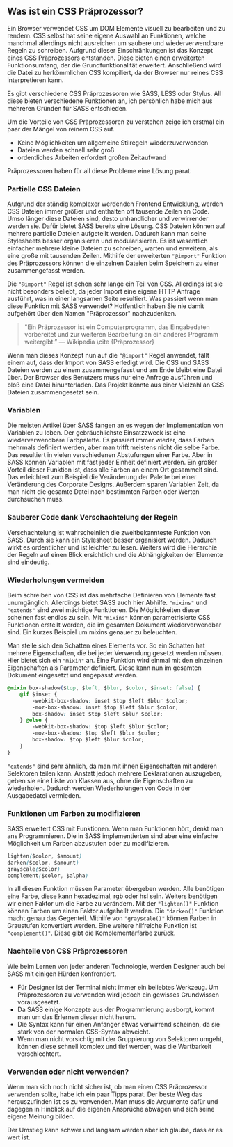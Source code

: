 ## Was ist ein CSS Präprozessor?

Ein Browser verwendet CSS um DOM Elemente visuell zu bearbeiten und zu rendern. CSS selbst hat seine eigene Auswahl an Funktionen, welche manchmal allerdings nicht ausreichen um saubere und wiederverwendbare Regeln zu schreiben. Aufgrund dieser Einschränkungen ist das Konzept eines CSS Präprozessors entstanden. Diese bieten einen erweiterten Funktionsumfang, der die Grundfunktionalität erweitert. Anschließend wird die Datei zu herkömmlichen CSS kompiliert, da der Browser nur reines CSS interpretieren kann.

Es gibt verschiedene CSS Präprozessoren wie SASS, LESS oder Stylus. All diese bieten verschiedene Funktionen an, ich persönlich habe mich aus mehreren Gründen für SASS entschieden.

Um die Vorteile von CSS Präprozessoren zu verstehen zeige ich erstmal ein paar der Mängel von reinem CSS auf.

*   Keine Möglichkeiten um allgemeine Stilregeln wiederzuverwenden
*   Dateien werden schnell sehr groß
*   ordentliches Arbeiten erfordert großen Zeitaufwand

Präprozessoren haben für all diese Probleme eine Lösung parat.

### Partielle CSS Dateien

Aufgrund der ständig komplexer werdenden Frontend Entwicklung, werden CSS Dateien immer größer und enthalten oft tausende Zeilen an Code. Umso länger diese Dateien sind, desto unhandlicher und verwirrender werden sie. Dafür bietet SASS bereits eine Lösung. CSS Dateien können auf mehrere partielle Dateien aufgeteilt werden. Dadurch kann man seine Stylesheets besser organisieren und modularisieren. Es ist wesentlich einfacher mehrere kleine Dateien zu schreiben, warten und erweitern, als eine große mit tausenden Zeilen. Mithilfe der erweiterten `"@import"` Funktion des Präprozessors können die einzelnen Dateien beim Speichern zu einer zusammengefasst werden.

Die `"@import"` Regel ist schon sehr lange ein Teil von CSS. Allerdings ist sie nicht besonders beliebt, da jeder Import eine eigene HTTP Anfrage ausführt, was in einer langsamen Seite resultiert. Was passiert wenn man diese Funktion mit SASS verwendet? Hoffentlich haben Sie nie damit aufgehört über den Namen "Präprozessor" nachzudenken.

> "Ein Präprozessor ist ein Computerprogramm, das Eingabedaten vorbereitet und zur weiteren Bearbeitung an ein anderes Programm weitergibt.” — Wikipedia \cite {Präprozessor}

Wenn man dieses Konzept nun auf die `"@import"` Regel anwendet, fällt einem auf, dass der Import von SASS erledigt wird. Die CSS und SASS Dateien werden zu einem zusammengefasst und am Ende bleibt eine Datei über. Der Browser des Benutzers muss nur eine Anfrage ausführen und bloß eine Datei hinunterladen. Das Projekt könnte aus einer Vielzahl an CSS Dateien zusammengesetzt sein.

### Variablen

Die meisten Artikel über SASS fangen an es wegen der Implementation von Variablen zu loben. Der gebräuchlichste Einsatzzweck ist eine wiederverwendbare Farbpalette. Es passiert immer wieder, dass Farben mehrmals definiert werden, aber man trifft meistens nicht die selbe Farbe. Das resultiert in vielen verschiedenen Abstufungen einer Farbe. Aber in SASS können Variablen mit fast jeder Einheit definiert werden. Ein großer Vorteil dieser Funktion ist, dass alle Farben an einem Ort gesammelt sind. Das erleichtert zum Beispiel die Veränderung der Palette bei einer Veränderung des Corporate Designs. Außerdem sparen Variablen Zeit, da man nicht die gesamte Datei nach bestimmten Farben oder Werten durchsuchen muss.

### Sauberer Code dank Verschachtelung der Regeln

Verschachtelung ist wahrscheinlich die zweitbekannteste Funktion von SASS. Durch sie kann ein Stylesheet besser organisiert werden. Dadurch wirkt es ordentlicher und ist leichter zu lesen. Weiters wird die Hierarchie der Regeln auf einen Blick ersichtlich und die Abhängigkeiten der Elemente sind eindeutig.

### Wiederholungen vermeiden

Beim schreiben von CSS ist das mehrfache Definieren von Elemente fast unumgänglich. Allerdings bietet SASS auch hier Abhilfe. `"mixins"` und `"extends"` sind zwei mächtige Funktionen. Die Möglichkeiten dieser scheinen fast endlos zu sein. Mit `"mixins"` können parametrisierte CSS Funktionen erstellt werden, die im gesamten Dokument wiederverwendbar sind. Ein kurzes Beispiel um mixins genauer zu beleuchten.

Man stelle sich den Schatten eines Elements vor. So ein Schatten hat mehrere Eigenschaften, die bei jeder Verwendung gesetzt werden müssen. Hier bietet sich ein `"mixin"` an. Eine Funktion wird einmal mit den einzelnen Eigenschaften als Parameter definiert. Diese kann nun im gesamten Dokument eingesetzt und angepasst werden.

```css
@mixin box-shadow($top, $left, $blur, $color, $inset: false) {
	@if $inset {
		-webkit-box-shadow: inset $top $left $blur $color;
		-moz-box-shadow: inset $top $left $blur $color;
		box-shadow: inset $top $left $blur $color;
	} @else {
		-webkit-box-shadow: $top $left $blur $color;
		-moz-box-shadow: $top $left $blur $color;
		box-shadow: $top $left $blur $color;
	}
}
```

`"extends"` sind sehr ähnlich, da man mit ihnen Eigenschaften mit anderen Selektoren teilen kann. Anstatt jedoch mehrere Deklarationen auszugeben, geben sie eine Liste von Klassen aus, ohne die Eigenschaften zu wiederholen. Dadurch werden Wiederholungen von Code in der Ausgabedatei vermieden.

### Funktionen um Farben zu modifizieren

SASS erweitert CSS mit Funktionen. Wenn man Funktionen hört, denkt man ans Programmieren. Die in SASS implementierten sind aber eine einfache Möglichkeit um Farben abzustufen oder zu modifizieren.

```css
lighten($color, $amount)
darken($color, $amount)
grayscale($color)
complement($color, $alpha)
```

In all diesen Funktion müssen Parameter übergeben werden. Alle benötigen eine Farbe, diese kann hexadezimal, rgb oder hsl sein. Weiters benötigen wir einen Faktor um die Farbe zu verändern.
Mit der `"lighten()"` Funktion können Farben um einen Faktor aufgehellt werden. Die `"darken()"` Funktion macht genau das Gegenteil.
Mithilfe von `"grayscale()"` können Farben in Graustufen konvertiert werden.
Eine weitere hilfreiche Funktion ist `"complement()"`. Diese gibt die Komplementärfarbe zurück.

### Nachteile von CSS Präprozessoren

Wie beim Lernen von jeder anderen Technologie, werden Designer auch bei SASS mit einigen Hürden konfrontiert.

*   Für Designer ist der Terminal nicht immer ein beliebtes Werkzeug. Um Präprozessoren zu verwenden wird jedoch ein gewisses Grundwissen vorausgesetzt.
*   Da SASS einige Konzepte aus der Programmierung ausborgt, kommt man um das Erlernen dieser nicht herum.
*   Die Syntax kann für einen Anfänger etwas verwirrend scheinen, da sie stark von der normalen CSS-Syntax abweicht.
*   Wenn man nicht vorsichtig mit der Gruppierung von Selektoren umgeht, können diese schnell komplex und tief werden, was die Wartbarkeit verschlechtert.

### Verwenden oder nicht verwenden?

Wenn man sich noch nicht sicher ist, ob man einen CSS Präprozessor verwenden sollte, habe ich ein paar Tipps parat. Der beste Weg das herauszufinden ist es zu verwenden. Man muss die Argumente dafür und dagegen in Hinblick auf die eigenen Ansprüche abwägen und sich seine eigene Meinung bilden.

Der Umstieg kann schwer und langsam werden aber ich glaube, dass er es wert ist.
